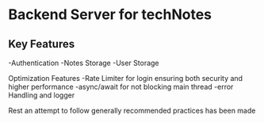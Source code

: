 # Backend Server for techNotes

## Key Features

-Authentication
-Notes Storage
-User Storage

Optimization Features
-Rate Limiter for login ensuring both security and higher performance
-async/await for not blocking main thread
-error Handling and logger

Rest an attempt to follow generally recommended practices has been made
